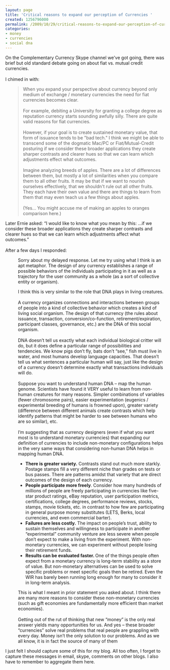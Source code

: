 ```yaml
---
layout: page
title: 'Critical reasons to expand our perception of Currencies '
created: 1256796000
permalink: /2009/10/29/critical-reasons-to-expand-our-perception-of-currencies
categories:
- money
- currencies
- social dna
---
```

<p>On the Complementary Currency Skype channel we've got going, there was brief but old standard debate going on about fiat vs. mutual credit currencies.<br><br>I chimed in with:</p><blockquote style="margin-left: 40px; ">When you expand your perspective about currency beyond only medium of exchange / monetary currencies the need for fiat currencies becomes clear.<br><br>For example, debiting a University for granting a college degree as reputation currency starts sounding awfully silly. There are quite valid reasons for fiat currencies.<br><br>However, if your goal is to create sustained monetary value, that form of issuance tends to be "bad tech." I think we might be able to transcend some of the dogmatic Mac/PC or Fiat/Mutual-Credit posturing if we consider these broader applications they create sharper contrasts and clearer hues so that we can learn which adjustments effect what outcomes.<br><br>Imagine analyzing breeds of apples. There are a lot of differences between them, but mostly a lot of similarities when you compare them to all other fruits. It may be that if we want to nourish ourselves effectively, that we shouldn't rule out all other fruits. They each have their own value and there are things to learn from them that may even teach us a few things about apples.<br><br>(Yes... You might accuse me of making an apples to oranges comparison here.)</blockquote><p>Later Ernie asked: “I would like to know what you mean by this: ...if we consider these broader applications they create sharper contrasts and clearer hues so that we can learn which adjustments affect what outcomes.”<br><br>After a few days I responded:</p><p style="margin-left: 40px; ">Sorry about my delayed response. Let me try using what I think is an apt metaphor. The design of any currency establishes a range of possible behaviors of the individuals participating in it as well as a trajectory for the user community as a whole (as a sort of collective entity or organism).</p><p style="margin-left: 40px; ">I think this is very similar to the role that DNA plays in living creatures.<br><br>A currency organizes connections and interactions between groups of people into a kind of collective behavior which creates a kind of living social organism. The design of that currency (the rules about issuance, transaction, conversion/co-function, retirement/expiration, participant classes, governance, etc.) are the DNA of this social organism.<br><br>DNA doesn’t tell us exactly what each individual biological critter will do, but it does define a particular range of possibilities and tendencies. We know pigs don’t fly, bats don’t “see,” fish must live in water, and most humans develop language capacities. That doesn’t tell us what sentences a particular human will say, just like the design of a currency doesn’t determine exactly what transactions individuals will do.<br><br>Suppose you want to understand human DNA – map the human genome. Scientists have found it VERY useful to learn from non-human creatures for many reasons. Simpler combinations of variables (fewer chromosome pairs), easier experimentation (eugenics / experimental breeding of humans is frowned upon), greater variety (difference between different animals create contrasts which help identify patterns that might be harder to see between humans who are so similar), etc.<br><br>I’m suggesting that as currency designers (even if what you want most is to understand monetary currencies) that expanding our definition of currencies to include non-monetary configurations helps in the very same ways that considering non-human DNA helps in mapping human DNA.</p><ul><li style="margin-left: 40px; "><strong>There is greater variety.</strong> Contrasts stand out much more starkly. Postage stamps fill a very different niche than grades on tests or bus passes. There are patterns amidst that variety that are direct outcomes of the design of each currency.</li><li style="margin-left: 40px; "><strong>People participate more freely</strong>. Consider how many hundreds of millions of people are freely participating in currencies like five-star product ratings, eBay reputation, user participation metrics, certifications, college degrees, performance reviews, stocks, stamps, movie tickets, etc. in contrast to how few are participating in general purpose money substitutes (LETS, Berks, local currencies, and even commercial barter).</li><li style="margin-left: 40px; "><strong>Failures are less costly.</strong> The impact on people’s trust, ability to sustain themselves and willingness to participate in another “experimental” community venture are less severe when people don’t expect to make a living from the experiment. With non-monetary currencies, we can experiment without people losing their retirement funds.</li><li style="margin-left: 40px; "><strong><span style="font-weight: bold;">Results can be evaluated faster. </span></strong>One of the things people often expect from a monetary currency is long-term stability as a store of value. But non-monetary alternatives can be used to solve specific problems or meet specific goals then be retired. Even the WIR has barely been running long enough for many to consider it in long-term analysis.</li></ul><p style="margin-left: 40px; ">This is what I meant in prior statement you asked about. I think there are many more reasons to consider these non-monetary currencies (such as gift economies are fundamentally more efficient than market economies).<br><br>Getting out of the rut of thinking that new “money” is the only real answer yields many opportunities for us. And yes – these broader “currencies” solve real problems that real people are grappling with every day. Money isn’t the only solution to our problems. And as we all know, it is in fact the source of many of them</p><p>I just felt I should capture some of this for my blog. All too often, I forget to capture these messages in email, skype, comments on other blogs. I also have to remember to aggregate them here.</p>
